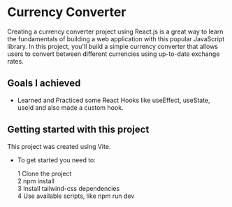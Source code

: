 # Currency Converter
Creating a currency converter project using React.js is a great way to learn the fundamentals of building a web application with this popular JavaScript library. In this project, you'll build a simple currency converter that allows users to convert between different currencies using up-to-date exchange rates.

## Goals I achieved
* Learned and Practiced some React Hooks like useEffect, useState, useId and also made a custom hook.

## Getting started with this project
This project was created using Vite.

* To get started you need to:

  1 Clone the project  
  2 npm install  
  3 Install tailwind-css dependencies  
  4 Use available scripts, like npm run dev
